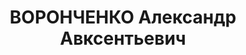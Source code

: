 ---
title: ВОРОНЧЕНКО Александр Авксентьевич
description: 'Род. в 1905, Гомельская обл., г. Чериков, белорус, обр.: высшее, член/канд.
  в члены ВКП(б). Проживал: Минск, Володарского 28. Нарком, Наркомат просвещения БССР

  Арестован 03.08.1937. Обв. по ст. 69, 70, 76 УК БССР - активный участник а/с тер.шпион.-диверс.орг.,
  созданной по заданию поляков. Приговор: ВК ВС СССР, 28.10.1937 – ВМН с конфискацией
  имущества. Расстрелян 29.10.1937, г.Минск.

  Реабилитирован ВК ВС СССР 16.05.1957'
---